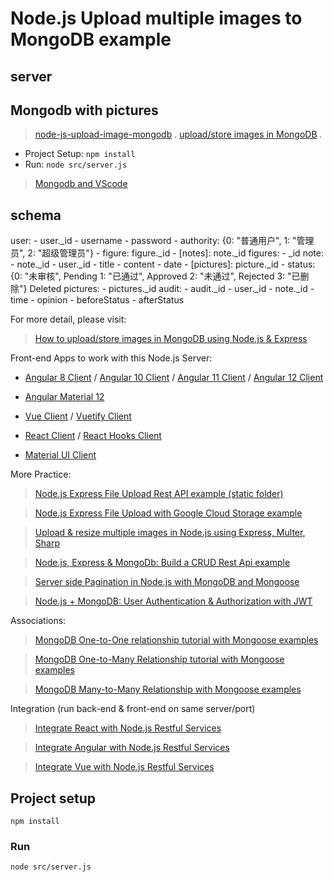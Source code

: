 # Node.js Upload multiple images to MongoDB example
## server

## Mongodb with pictures

> [node-js-upload-image-mongodb](https://github.com/bezkoder/node-js-upload-image-mongodb) .
> [upload/store images in MongoDB](https://www.bezkoder.com/node-js-upload-store-images-mongodb/) .

- Project Setup: `npm install`
- Run: `node src/server.js`

> [Mongodb and VScode](https://code.visualstudio.com/docs/azure/mongodb)

## schema
user:
    - user._id
    - username
    - password
    - authority: 
    {0: "普通用户",
    1: "管理员",
    2: "超级管理员"}
    - figure: figure._id
    - [notes]: note._id
figures:
    - _id
    <!-- - user._id -->
note:
    - note._id
    - user._id
    - title
    - content
    - date 
    - [pictures]: picture._id
    - status:
        {0: "未审核", Pending
        1: "已通过",  Approved
        2: "未通过",  Rejected
        3: "已删除"}    Deleted
pictures:
    - pictures._id
audit:
    - audit._id
    - user._id
    - note._id
    - time
    - opinion 
    - beforeStatus
    - afterStatus


For more detail, please visit:
> [How to upload/store images in MongoDB using Node.js & Express](https://bezkoder.com/node-js-upload-multiple-images-mongodb/)

Front-end Apps to work with this Node.js Server:
- [Angular 8 Client](https://bezkoder.com/angular-multiple-files-upload/) / [Angular 10 Client](https://bezkoder.com/angular-10-file-upload/) / [Angular 11 Client](https://bezkoder.com/angular-11-file-upload/) / [Angular 12 Client](https://bezkoder.com/angular-12-file-upload/)

- [Angular Material 12](https://bezkoder.com/angular-material-12-file-upload/)

- [Vue Client](https://bezkoder.com/vue-axios-file-upload/) / [Vuetify Client](https://bezkoder.com/vuetify-file-upload/)

- [React Client](https://bezkoder.com/react-file-upload-axios/) / [React Hooks Client](https://bezkoder.com/react-hooks-file-upload/)

- [Material UI Client](https://bezkoder.com/material-ui-file-upload/)

More Practice:
> [Node.js Express File Upload Rest API example (static folder)](https://bezkoder.com/node-js-express-file-upload/)

> [Node.js Express File Upload with Google Cloud Storage example](https://bezkoder.com/google-cloud-storage-nodejs-upload-file/)

> [Upload & resize multiple images in Node.js using Express, Multer, Sharp](https://bezkoder.com/node-js-upload-resize-multiple-images/)

> [Node.js, Express & MongoDb: Build a CRUD Rest Api example](https://bezkoder.com/node-express-mongodb-crud-rest-api/)

> [Server side Pagination in Node.js with MongoDB and Mongoose](https://bezkoder.com/node-js-mongodb-pagination/)

> [Node.js + MongoDB: User Authentication & Authorization with JWT](https://bezkoder.com/node-js-mongodb-auth-jwt/)

Associations:
> [MongoDB One-to-One relationship tutorial with Mongoose examples](https://bezkoder.com/mongoose-one-to-one-relationship-example/)

> [MongoDB One-to-Many Relationship tutorial with Mongoose examples](https://bezkoder.com/mongoose-one-to-many-relationship/)

> [MongoDB Many-to-Many Relationship with Mongoose examples](https://bezkoder.com/mongodb-many-to-many-mongoose/)

Integration (run back-end & front-end on same server/port)
> [Integrate React with Node.js Restful Services](https://bezkoder.com/integrate-react-express-same-server-port/)

> [Integrate Angular with Node.js Restful Services](https://bezkoder.com/integrate-angular-10-node-js/)

> [Integrate Vue with Node.js Restful Services](https://bezkoder.com/serve-vue-app-express/)

## Project setup
```
npm install
```

### Run
```
node src/server.js
```
